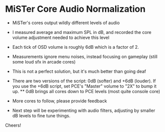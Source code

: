 # MiSTer Core Audio Normalization

* MiSTer's cores output wildly different levels of audio
* I measured average and maximum SPL in dB, and recorded the core volume adjustment needed to achieve this level
* Each tick of OSD volume is roughly 6dB which is a factor of 2.
* Measurements ignore menu noises, instead focusing on gameplay (still some loud sfx in arcade cores)
* This is not a perfect solution, but it's much better than going deaf
* There are two versions of the script: 0dB (softer) and +6dB (louder). If you use the +6dB script, set PCE's "Master" volume to "2X" to bump it up.
** 0dB brings all cores down to PCE levels (most quite console core)
* More cores to follow, please provide feedback

* Next step will be experimenting with audio filters, adjusting by smaller dB levels to fine tune things.

Cheers!
